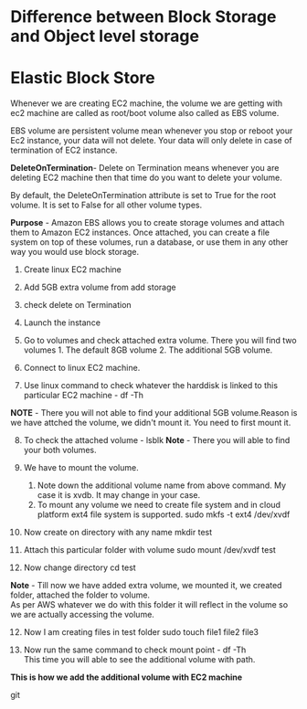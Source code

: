 # Difference between Block Storage and Object level storage
# Elastic Block Store
Whenever we are creating EC2 machine, the volume we are getting with ec2 machine are called as root/boot volume also called as EBS volume.

EBS volume are persistent volume mean whenever you stop or reboot your Ec2 instance, your data will not delete. Your data will only delete in case of termination of EC2 instance.

**DeleteOnTermination**- Delete on Termination means whenever you are deleting EC2 machine then that time do you want to delete your volume. 

By default, the DeleteOnTermination attribute is set to True for the root volume. It is set to False for all other volume types.

**Purpose** - Amazon EBS allows you to create storage volumes and attach them to Amazon EC2 instances. Once attached, you can create a file system on top of these volumes, run a database, or use them in any other way you would use block storage. 

1. Create linux EC2 machine 

2. Add 5GB extra volume from add storage

3. check delete on Termination

4. Launch the instance

5. Go to volumes and check attached extra volume. There you will find two volumes 1. The default 8GB volume 2. The additional 5GB volume.

6. Connect to linux EC2 machine.

7. Use linux command to check whatever the harddisk is linked to this particular EC2 machine - df -Th

**NOTE** - There you will not able to find your additional 5GB volume.Reason is we have attched the volume, we didn't mount it. You need to first mount it.

8. To check the attached volume - lsblk
**Note** - There you will able to find your both volumes. 

8. We have to mount the volume. <br/>
   1. Note down the additional volume name from above command. My case it is xvdb. It may change in your case.
   2. To mount any volume we need to create file system and in cloud platform ext4 file system is supported.
       sudo mkfs -t ext4 /dev/xvdf

9. Now create on directory with any name
       mkdir test 

10. Attach this particular folder with volume
       sudo mount /dev/xvdf test

11. Now change directory
       cd test

**Note** - Till now we have added extra volume, we mounted it, we created folder, attached the folder to volume.<BR/>
           As per AWS whatever we do with this folder it will reflect in the volume so we are actually accessing the volume.

12. Now I am creating files in test folder
        sudo touch file1 file2 file3

13. Now run the same command to check mount point - df -Th<BR/>
    This time you will able to see the additional volume with path.

**This is how we add the additional volume with EC2 machine**

git
 
     
